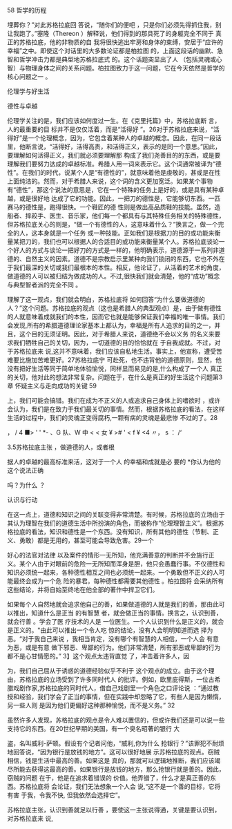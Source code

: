 58 哲学的历程

埋葬你？”对此苏格拉底回 答说，“随你们的便吧 ，只是你们必须先得抓住我，别让我跑了。”塞隆（Thereon  ）解释说，他们得到的那具死了的身躯完全不同于 真正的苏格拉底，他的非物质的自 我将很快逃出牢房和身体的束缚，安居于“应许的幸福”之中。即使这个对话里的大多数论证都是柏拉图 的，上面这段话的幽默、急智和哲学冲击力都是典型地苏格拉底式 的。这个话题突显出了人 （包括灵魂或心智）与物理身体之间的关系问题。柏拉图致力于这一问题，它在今天依然是哲学的核心问题之一 。

伦理学与好生活

德性与卓越

伦理学关注的是，我们应该如何度过一生。在《克里托篇》中，苏格拉底断 言，人的最重要的目 标并不是仅仅活着，而是“活得好 ”。26对于苏格拉底来说，“活得好”是一个伦理概念，因为，它包含着某种人的卓越的概念。因此，在同一段话里，他断言说，“活得好，活得高贵，和活得正义，表示的是同一个意思。”因此，要理解如何活得正义，我们就必须要理解那 构成了我们尧善目的的东西，或是要理解我们要努力达成的卓越标准。希腊人用一词来表示它。这个词通常被译为“德性”。在我们的时代，说某个人是“有德性的”，就意味着他是虔敬的，甚或是在性 上面纯洁的。然而，对于希腊人来说，这个词的含义更加宽泛。如果某个事物有“德性”，那这个说法的意思是，它在一个特殊的任务上是好的，或是具有某种卓越，或是很好地 达成了它的功能。因此，一把刀的德性是，它能够切东西。一匹赛马的德性是，跑得很快。一个鞋匠的德 性则是做出高品质鞋的技能。虽然，造船者、摔跤手、医生、音乐家，他们每一个都具有与其特殊任务相关的特殊德性，但苏格拉底关心的则是，“做一个有德性的人，这意味着什么？”换言之，做一个完全的人，这本身就是一个任务 或一种技能。正如我们是根据刀的目的或功能来衡量某把刀的，我们也可以根据人的合适目的或功能来衡量某个人。苏格拉底谈论一个好人的方式与谈论一把好刀的方式是一样的，他明确表示，道德源于一系列非道德的、自然主义的因素。道德不是宗教启示里某种向我们锁闭的东西，它也不外在于我们最深的关切或我们最根本的本性。相反，他论证了，从活着的艺术的角度，做道德的人可以被归结为做成功的人。不过,很快我们就会清楚，他的“成功”概念与典型智者派的完全不同 。

理解了这一观点，我们就会明白，苏格拉底将 如何回答“为什么要做道德的人？”这个问题。苏格拉底的观点（这也是希腊人的典型观点）是，由于做有德性的人就意味着成就我们的本性，因而它也就是能够保证我们幸福的唯一事情。我们会发现,所有的希腊道德理论家基本上都认为，幸福是所有人追求的目的之一，并且，这个目的无须证明。因此，对于希腊人来说，道德绝不会以义务 的名义来要求我们牺牲自己的关切，因为，一切道德的目的恰恰就在 于自我成就。不过，对于苏格拉底来 说,这并不意味着，我们应该自私地生活。事实上，他宣称，遭受苦难要比施加苦难更好。27苏格拉底宁 可赴死，也不违背他的道德原则，显然，他没有把好生活等同于简单地体验愉悦，同样显而易见的是,什么构成了一个人 真正的关切，他对此的想法非常复杂。问题在于，在什么是真正的好生活这个问题第3章 怀疑主义与走向成功的关键 59

上，我们可能会搞错。我们在成为不正义的人或追求自己身体上的嗜欲时 ，或许会认为，我们是在致力于我们最关切的事情。然而，根据苏格拉底的看法，在这样生活的过程中，我们的灵魂正变得腐朽,一颗有病的灵魂是最悲惨 不过的了。28

， / 4 ■> ' ' *- 、G 队、W 中 < < 女 ¥ ># ' < f ¥ <4 〃， s ： /‘

3.5苏格拉底主张 ，做道德的人，或者根

据人的卓越的最高标准来活，这对于一个人 的幸福和成就是必 要的 *你认为他的这个说法正确

吗？为什么 ？

认识与行动

在这一点上，道德和知识之间的关联变得非常清楚。有时候，苏格拉底的立场由于其认为理智在我们的道德生活中所扮演的角色，而被称作“伦理理智主义”。根据苏格拉底的看法，知识和德性是一个东西。没有知识，所有其他的德性（节制、正义、勇敢）都是无用的，甚至可能会导致危害。29一个

好心的法官对法律 以及案件的情形一无所知，他充满善意的判断并不会施行正义。某个人由于对眼前的危险一无所知而浑身是胆，他只会愚蠢行事。不仅德性和知识必须统一起来，各种德性相互之间也必须统一起来。一个勇敢但不正义的人可能最终会成为一个危 险的暴君。每种德性都需要其他德性 。柏拉图将 会采纳所有这些结论，并将自始至终地在他全部的著作中捍卫它们。

如果每个人自然地就会追求他自己的善，如果做道德的人就是我们的善，那由此可以推出，知道什么是正当 的有智慧 者，就会做正当的事情。换言之，认识到善，就会行善 。学会了医 疗技术的人是  一位医生。一个人认识到什么是正义的，就会是正义的。"由此可以推出一个令人吃 惊的结论，没有人会明明知道而选 择为恶。“对于我自己来说 ，我相当肯定，没有哪个有智慧的人相信，一个人会 有意为恶，或是有意 做下邪恶、卑鄙的行为。他们非常清楚，所有邪恶或卑鄙的行为都不是心甘情愿的。” 3】这个观点太违背直觉 了，冲击着许多人，因

为，我们自己屈从于诱惑的道德经验似乎不利于 这个观点的成立。由于这个理由，苏格拉底的立场受到了许多同时代人 的批评。例如，欧里庇得斯，一位古希腊戏剧作家,苏格拉底的同时代人，借自己戏剧里一个角色之口评论说 ：“通过教授和经验，我们学会了正当的事情，但在实践中却忽略了它，有些人是因为懒惰，另一些人则 是因为他们更偏好这种那种愉悦，而不是义务。” 32

虽然许多人发现，苏格拉底的观点是令人难以置信的，但或许我们还是可以说一些支持它的东西。在20世纪早期的美国，有一个臭名昭著的银行 大

盗，名叫威利-萨顿。假设有个记者问他，“威利,你为什么 抢银行？”该罪犯不耐烦地回答说，“因为银行是放钱的地方”。这可以很好地展 示苏格拉底的观点。窃贼相信，钱是生活中最高的善。如果这是 真的，那就可以逻辑地推断，我们应该竭尽所能去获得这最高的善。如果银行是放钱的地方，那么抢银行就是善的。因此，窃贼的问题 在于，他是在追求着错误的 价值。他弄错了，什么才是真正善的东西。苏格拉底将 会论证，我们无法想象一个人会 说,“这不是一个善的目标，它将有害 于我，令我不快, 但我依然会选择它”。

苏格拉底主张，认识到善就足以行善 ，要使这一主张说得通，关键是要认识到，对苏格拉底来 说,